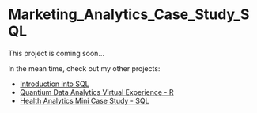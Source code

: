 # Marketing_Analytics_Case_Study_SQL

This project is coming soon...

In the mean time, check out my other projects:
- [Introduction into SQL](https://github.com/SiyamDodhiaAnalyst/Introduction_into_SQL)
- [Quantium Data Analytics Virtual Experience - R](https://github.com/SiyamDodhiaAnalyst/Quantium_Data_Analytics_Virtual_Experience_RStudio)
- [Health Analytics Mini Case Study - SQL](https://github.com/SiyamDodhiaAnalyst/Health_Analytics_Mini_Case_Study)
